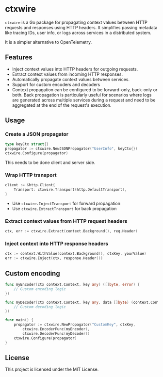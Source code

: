 # ctxwire

`ctxwire` is a Go package for propagating context values between HTTP requests and responses using HTTP headers. It simplifies passing metadata like tracing IDs, user info, or logs across services in a distributed system.

It is a simpler alternative to OpenTelemetry.

## Features

- Inject context values into HTTP headers for outgoing requests.
- Extract context values from incoming HTTP responses.
- Automatically propagate context values between services.
- Support for custom encoders and decoders
- Context propagation can be configured to be forward-only, back-only or both. Back propagation is particularly useful for scenarios where logs are generated across multiple services during a request and need to be aggregated at the end of the request's execution.

## Usage

### Create a JSON propagator

```go
type keyCtx struct{}
propagator := ctxwire.NewJSONPropagator("UserInfo", keyCtx{})
ctxwire.Configure(propagator)
```

This needs to be done client and server side.

### Wrap HTTP transport

```go
client := &http.Client{
    Transport: ctxwire.Transport(http.DefaultTransport),
}
```

- Use `ctxwire.InjectTransport` for forward propagation
- Use `ctxwire.ExtractTransport` for back propagation

### Extract context values from HTTP request headers

```go
ctx, err := ctxwire.Extract(context.Background(), req.Header)
```

### Inject context into HTTP response headers

```go
ctx := context.WithValue(context.Background(), ctxKey, yourValue)
err := ctxwire.Inject(ctx, response.Header())
```

## Custom encoding

```go
func myEncoder(ctx context.Context, key any) ([]byte, error) {
    // Custom encoding logic
})

func myDecoder(ctx context.Context, key any, data []byte) (context.Context, error) {
    // Custom decoding logic
})

func main() {
    propagator := ctxwire.NewPropagator("CustomKey", ctxKey,
        ctxwire.EncoderFunc(myEncoder),
        ctxwire.DecoderFunc(myDecoder))
    ctxwire.Configure(propagator)
}
```

## License

This project is licensed under the MIT License.
